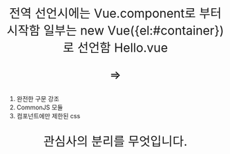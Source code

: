 전역 선언시에는 Vue.component로 부터 시작함
일부는 new Vue({el:#container})로 선언함
Hello.vue
<template>
    <p>{{greeting}} World!</p>
</template>
<script>
module.exports = {
    data: function(){
        return {
            greeting: 'Hello'
        }
    }
}
</script>

<style scoped>
p{
    font-size: 2em;
    text-align: center;
}
</style>

=>
1. 완전한 구문 강조
2. CommonJS 모듈
3. 컴포넌트에만 제한된 css

관심사의 분리를 무엇입니다.